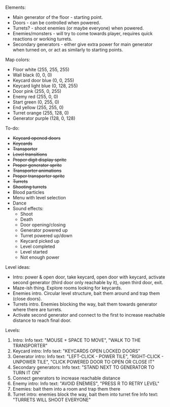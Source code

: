 Elements:
* Main generator of the floor - starting point.
* Doors - can be controlled when powered.
* Turrets? - shoot enemies (or maybe everyone) when powered.
* Enemies/monsters - will try to come towards player, requires quick reactions or working turrets.
* Secondary generators - either give extra power for main generator when turned on, or act as similarly to starting points.

Map colors:
* Floor         white (255, 255, 255)
* Wall          black (0, 0, 0)
* Keycard door  blue (0, 0, 255)
* Keycard       light blue (0, 128, 255)
* Door          pink (255, 0, 255)
* Enemy         red (255, 0, 0)
* Start         green (0, 255, 0)
* End           yellow (255, 255, 0)
* Turret        orange (255, 128, 0)
* Generator     purple (128, 0, 128)

To-do:
* ~~Keycard opened doors~~
* ~~Keycards~~
* ~~Transporter~~
* ~~Level transitions~~
* ~~Proper digit display sprite~~
* ~~Proper generator sprite~~
* ~~Transporter animations~~
* ~~Proper transporter sprite~~
* ~~Turrets~~
* ~~Shooting turrets~~
* Blood particles
* Menu with level selection
* Dance
* Sound effects:
    * Shoot
    * Death
    * Door opening/closing
    * Generator powered up
    * Turret powered up/down
    * Keycard picked up
    * Level completed
    * Level started
    * Not enough power

Level ideas:
* Intro: power & open door, take keycard, open door with keycard, activate second generator (third door only reachable by it), open third door, exit.
* Maze-ish thing. Explore rooms looking for keycards.
* Enemies intro. Circular level structure, bait them around and trap them (close doors).
* Turrets intro. Enemies blocking the way, bait them towards generator where there are turrets.
* Activate second generator and connect to the first to increase reachable distance to reach final door.

Levels:
1. Intro:
   Info text: "MOUSE + SPACE TO MOVE", "WALK TO THE TRANSPORTER"
2. Keycard intro:
   Info text: "KEYCARDS OPEN LOCKED DOORS"
3. Generator intro:
   Info text: "LEFT-CLICK - POWER TILE", "RIGHT-CLICK - UNPOWER TILE",
   "CLICK POWERED DOOR TO OPEN OR CLOSE IT"
4. Secondary generators:
   Info text: "STAND NEXT TO GENERATOR TO TURN IT ON"
5. Connect generators to increase reachable distance
6. Enemy intro:
   Info text: "AVOID ENEMIES", "PRESS R TO RETRY LEVEL"
7. Enemies: bait them into a room and trap them there
8. Turret intro: enemies block the way, bait them into turret fire
   Info text: "TURRETS WILL SHOOT EVERYONE"